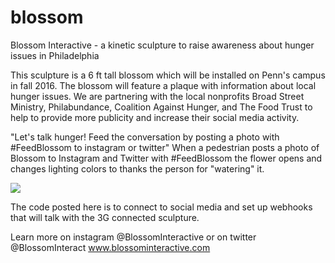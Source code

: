 # blossom
Blossom Interactive - a kinetic sculpture to raise awareness about hunger issues in Philadelphia

This sculpture is a 6 ft tall blossom which will be installed on Penn's campus in fall 2016. 
The blossom will feature a plaque with information about local hunger issues.
We are partnering with the local nonprofits Broad Street Ministry, Philabundance, Coalition Against Hunger, 
and The Food Trust to help to provide more publicity and increase their social media activity. 

"Let's talk hunger! Feed the conversation by posting a photo with #FeedBlossom to instagram or twitter"
When a pedestrian posts a photo of Blossom to Instagram and Twitter with #FeedBlossom the flower opens and changes
lighting colors to thanks the person for "watering" it. 

![](http://blossominteractive.com/img/blossom_model.png)

The code posted here is to connect to social media and set up webhooks that will talk with the 3G connected sculpture.

Learn more on instagram @BlossomInteractive or on twitter @BlossomInteract
www.blossominteractive.com
